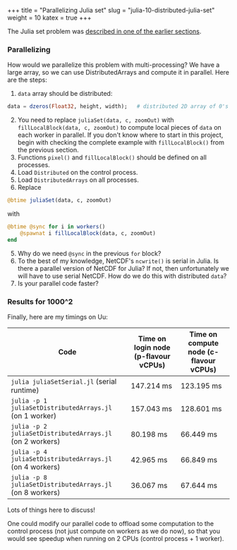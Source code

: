 +++
title = "Parallelizing Julia set"
slug = "julia-10-distributed-julia-set"
weight = 10
katex = true
+++

The Julia set problem was [described in one of the earlier sections](../julia-05-threads-julia-set).

### Parallelizing

How would we parallelize this problem with multi-processing? We have a large array, so we can use DistributedArrays and
compute it in parallel. Here are the steps:

1. `data` array should be distributed:
```jl
data = dzeros(Float32, height, width);   # distributed 2D array of 0's`
```
2. You need to replace `juliaSet(data, c, zoomOut)` with `fillLocalBlock(data, c, zoomOut)` to compute local pieces of
   `data` on each worker in parallel. If you don't know where to start in this project, begin with checking the complete
   example with `fillLocalBlock()` from the previous section.
2. Functions `pixel()` and `fillLocalBlock()` should be defined on all processes.
2. Load `Distributed` on the control process.
2. Load `DistributedArrays` on all processes.
2. Replace
```julia
@btime juliaSet(data, c, zoomOut)
```
with
```jl
@btime @sync for i in workers()
    @spawnat i fillLocalBlock(data, c, zoomOut)
end
```
5. Why do we need `@sync` in the previous `for` block?
5. To the best of my knowledge, NetCDF's `ncwrite()` is serial in Julia. Is there a parallel version of NetCDF for
   Julia? If not, then unfortunately we will have to use serial NetCDF. How do we do this with distributed `data`?
5. Is your parallel code faster?

### Results for 1000^2

Finally, here are my timings on Uu:

| Code | Time on login node (p-flavour vCPUs) | Time on compute node (c-flavour vCPUs) |
| ------------- | ----- | ----- |
| `julia juliaSetSerial.jl` (serial runtime) | 147.214 ms | 123.195 ms |
| `julia -p 1 juliaSetDistributedArrays.jl` (on 1 worker) | 157.043 ms | 128.601 ms |
| `julia -p 2 juliaSetDistributedArrays.jl` (on 2 workers) | 80.198 ms | 66.449 ms |
| `julia -p 4 juliaSetDistributedArrays.jl` (on 4 workers) | 42.965 ms | 66.849 ms |
| `julia -p 8 juliaSetDistributedArrays.jl` (on 8 workers) | 36.067 ms | 67.644 ms |

<!-- | `julia -p 2 juliaSetDistributedArrays.jl` (on 2 workers) | 15.4s &nbsp;&nbsp; 15.6s &nbsp;&nbsp; 15.2s | -->

Lots of things here to discuss!

One could modify our parallel code to offload some computation to the control process (not just compute on workers as we
do now), so that you would see speedup when running on 2 CPUs (control process + 1 worker).
